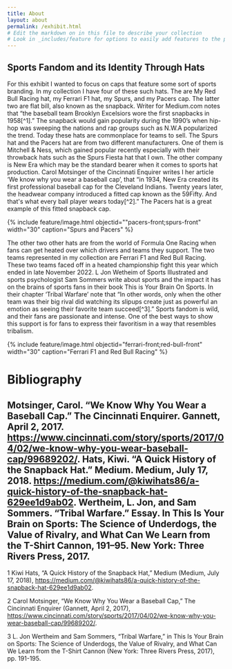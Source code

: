 ```yaml
---
title: About
layout: about
permalink: /exhibit.html
# Edit the markdown on in this file to describe your collection
# Look in _includes/feature for options to easily add features to the page
---
```

## Sports Fandom and its Identity Through Hats

  For this exhibit I wanted to focus on caps that feature some sort of sports branding. In my collection I have four of these such hats. The are My Red Bull Racing hat, my Ferrari F1 hat, my Spurs, and my Pacers cap. The latter two are flat bill, also known as the snapback. Writer for Medium.com notes that “the baseball team Brooklyn Excelsiors wore the first snapbacks in 1958[^1].” The snapback would gain popularity during the 1990’s when hip-hop was sweeping the nations and rap groups such as N.W.A popularized the trend. Today these hats are commonplace for teams to sell. The Spurs hat and the Pacers hat are from two different manufacturers. One of them is Mitchell & Ness, which gained popular recently especially with their throwback hats such as the Spurs Fiesta hat that I own.  The other company is New Era which may be the standard bearer when it comes to sports hat production. Carol Motsinger of the Cincinnati Enquirer writes I her article ‘We know why you wear a baseball cap’, that “in 1934, New Era created its first professional baseball cap for the Cleveland Indians. Twenty years later, the headwear company introduced a fitted cap known as the 59Fifty. And that's what every ball player wears today[^2].” The Pacers hat is a great example of this fitted snapback cap. 
  
{% include feature/image.html objectid=""pacers-front;spurs-front" width="30" caption="Spurs and Pacers" %}
  
  The other two other hats are from the world of Formula One Racing when fans can get heated over which drivers and teams they support. The two teams represented in my collection are Ferrari F1 and Red Bull Racing. These two teams faced off in a heated championship fight this year which ended in late November 2022. L Jon Wetheim of Sports Illustrated and sports psychologist Sam Sommers write about sports and the impact it has on the brains of sports fans in their book This is Your Brain On Sports. In their chapter ‘Tribal Warfare’ note that “In other words, only when the other team was their big rival did watching its slipups create just as powerful an emotion as seeing their favorite team succeed[^3].” Sports fandom is wild, and their fans are passionate and intense. One of the best ways to show this support is for fans to express their favoritism in a way that resembles tribalism. 
  
{% include feature/image.html objectid="ferrari-front;red-bull-front" width="30" caption="Ferrari F1 and Red Bull Racing" %}


# Bibliography
Motsinger, Carol. “We Know Why You Wear a Baseball Cap.” The Cincinnati Enquirer.
Gannett, April 2, 2017. https://www.cincinnati.com/story/sports/2017/04/02/we-know-why-you-wear-baseball-cap/99689202/. 
Hats, Kiwi. “A Quick History of the Snapback Hat.” Medium. Medium, July 17, 2018. https://medium.com/@kiwihats86/a-quick-history-of-the-snapback-hat-629ee1d9ab02. 
Wertheim, L. Jon, and Sam Sommers. “Tribal Warfare.” Essay. In This Is Your Brain on Sports: The Science of Underdogs, the Value of Rivalry, and What Can We Learn from the T-Shirt Cannon, 191–95. New York: Three Rivers Press, 2017. 
--------------------------------------------------------------------------------------------------

1 Kiwi Hats, “A Quick History of the Snapback Hat,” Medium (Medium, July 17, 2018), https://medium.com/@kiwihats86/a-quick-history-of-the-snapback-hat-629ee1d9ab02.

2 Carol Motsinger, “We Know Why You Wear a Baseball Cap,” The Cincinnati Enquirer (Gannett, April 2, 2017), https://www.cincinnati.com/story/sports/2017/04/02/we-know-why-you-wear-baseball-cap/99689202/.

3 L. Jon Wertheim and Sam Sommers, “Tribal Warfare,” in This Is Your Brain on Sports: The Science of Underdogs, the Value of Rivalry, and What Can We Learn from the T-Shirt Cannon (New York: Three Rivers Press, 2017), pp. 191-195.
